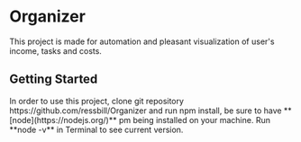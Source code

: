 # Organizer

This project is made for automation and pleasant visualization of user's income, tasks and costs.
<h2> Getting Started</h2>
In order to use this project, clone  git repository https://github.com/ressbill/Organizer and run npm install,
be sure to  have 
**[node](https://nodejs.org/)** pm  being installed on your machine. Run **node -v** in Terminal to see current version.</p>

